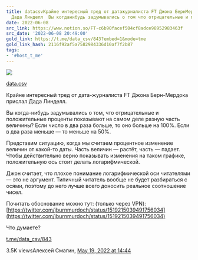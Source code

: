 ```yaml
---
title: datacsvКрайне интересный тред от датажурналиста FT Джона БернМердока прислал
  Дада Линделл  Вы когданибудь задумывались о том что отрицательные и полож
date: 2022-06-08
src_link: https://www.notion.so/FT-c6b90facef504cf8adce98952983463f
src_date: '2022-06-08 20:49:00'
gold_link: https://t.me/data_csv/843?embed=1&mode=tme
gold_link_hash: 2116f92af5a7582984336d10af7f2b87
tags:
- '#host_t_me'
---
```




[*![](https://cdn4.cdn-telegram.org/file/oQoR1NBlfCNx6uNKlXzBlgu9Hh0e5lue-hKnvk7srfMfblQBjh3rFxprQYuZwOYZmheINeQEV16poGazvm0X6pgdIi-aeBHQJWq000J8wTXL5d5UCkON3LOPpEY9jy5mXkGucLCJUZgJMhmL-eL_spobzto2QzVVea4MP-OJaw6q3j9uveQLnSg4g2QywQNhxT5lmB0FOCDjuK7rk4nex5tuepExD4083eM4vgqTi-dhqrJwDFMx8-CHPlqD5njySlPJ7_LGa-gcBLeevmrnU8LGdwwYYUbCLxf-Mc9cRihi6xknnNJjh064JaTdWn3T0lwmbpJC5HeSF9nDzH9Ffw.jpg)*](https://t.me/data_csv)



[data.csv](https://t.me/data_csv)

Крайне интересный тред от дата-журналиста FT Джона Берн-Мердока прислал Дада Линделл.  
  
Вы когда-нибудь задумывались о том, что отрицательные и положительные проценты показывают на самом деле разную часть величины? Если число в два раза больше, то оно больше на 100%. Если в два раза меньше — то меньше на 50%.   
  
Представим ситуацию, когда мы считаем процентное изменение величин от какой-то даты. Часть величин — растёт, часть — падает.   
Чтобы действительно верно показывать изменения на таком графике, положительную ось стоит делать логарифмической.  
  
Джон считает, что плохое понимание логарифмической оси читателями — это не аргумент. Типичный читатель вообще не будет разбираться с осями, поэтому до него лучше всего доносить реальное соотношение чисел.  
  
Почитать обоснование можно тут: (только через VPN):  
[https://twitter.com/jburnmurdoch/status/1519215039491756034](https://twitter.com/jburnmurdoch/status/1519215039491756034)  
  
Что думаете?

[t.me/data\_csv/843](https://t.me/data_csv/843)

3.5K viewsАлексей Смагин, [May 19, 2022 at 14:44](https://t.me/data_csv/843)